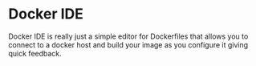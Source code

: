 # Docker IDE

Docker IDE is really just a simple editor for Dockerfiles that allows you to connect to a docker host and build your 
image as you configure it giving quick feedback.
